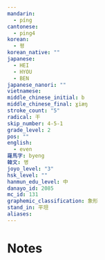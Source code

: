 ```yaml
---
mandarin:
  - píng
cantonese:
  - ping4
korean:
  - 평
korean_native: ""
japanese:
  - HEI
  - HYOU
  - BEN
japanese_nanori: ""
vietnamese:
middle_chinese_initial: b
middle_chinese_final: ɣiæŋ
stroke_count: "5"
radical: 干
skip_number: 4-5-1
grade_level: 2
pos: ""
english:
  - even
羅馬字: byeng
韓文: 병
joyo_level: "3"
hsk_level: ""
hanmun_edu_level: 中
danayo_id: 2085
mc_id: 131
graphemic_classification: 象形
stand_in: 平坦
aliases:
---
```


# Notes
